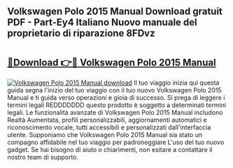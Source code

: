 ## Volkswagen Polo 2015 Manual Download gratuit PDF - Part-Ey4 Italiano Nuovo manuale del proprietario di riparazione 8FDvz

# <h2><a href="http://dfbgzhx.blite.top/?on=Volkswagen+Polo+2015+Manual">🔗Download 👉🔴 Volkswagen Polo 2015 Manual</a></h2>

[![Volkswagen Polo 2015 Manual download](https://i.imgur.com/lujVjoI.png)](http://dfbgzhx.blite.top/?on=Volkswagen+Polo+2015+Manual)
Il tuo viaggio inizia qui questa guida segna l'inizio del tuo viaggio con il tuo nuovo Volkswagen Polo 2015 Manual e ti guida verso operazioni e gioia di successo. Si prega di leggere i termini legali REDDDDDDD questo prodotto è soggetto a determinati termini legali. Le funzionalità avanzate di Volkswagen Polo 2015 Manual includono Realtà Aumentata, profili personalizzabili, aggiornamenti automatici e riconoscimento vocale, tutti accessibili e personalizzati dall'interfaccia utente. Supponiamo che Volkswagen Polo 2015 Manual sia stato un compagno affidabile nel tuo viaggio per padroneggiare L'uso del tuo nuovo gadget. Se hai bisogno di aiuto o chiarimenti, non esitare a contattare il nostro team di supporto.

